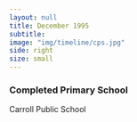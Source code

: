 ```yaml
---
layout: null
title: December 1995
subtitle:
image: "img/timeline/cps.jpg"
side: right
size: small
---
```

### Completed Primary School
Carroll Public School
